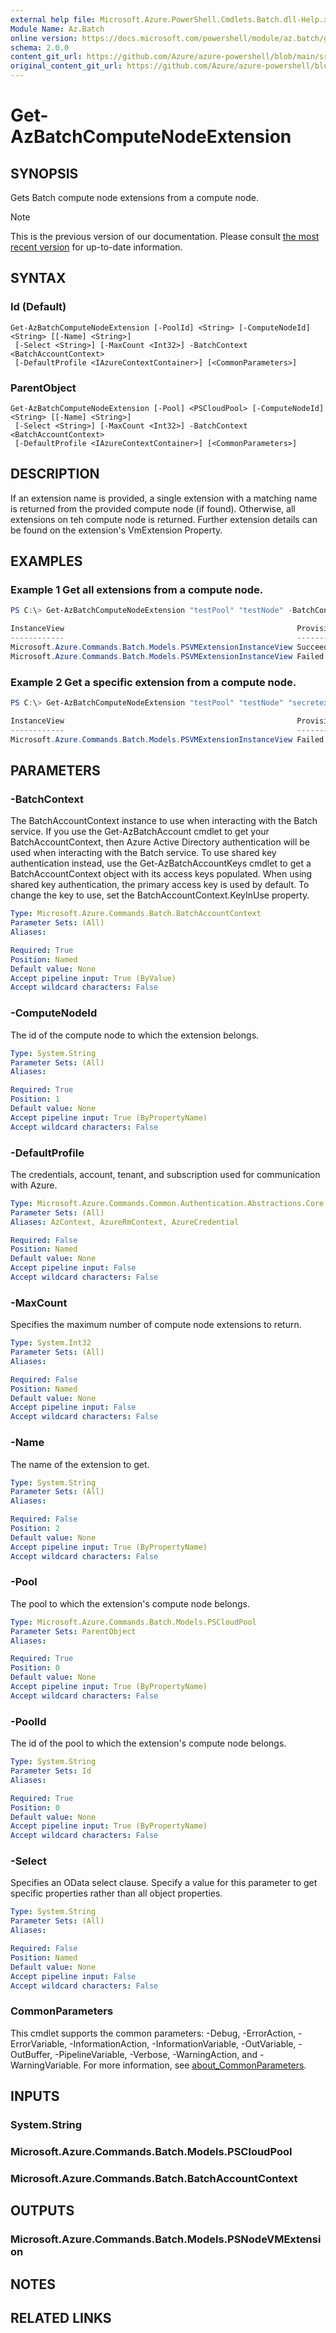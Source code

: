 ```yaml
---
external help file: Microsoft.Azure.PowerShell.Cmdlets.Batch.dll-Help.xml
Module Name: Az.Batch
online version: https://docs.microsoft.com/powershell/module/az.batch/get-azbatchcommandnodeextension
schema: 2.0.0
content_git_url: https://github.com/Azure/azure-powershell/blob/main/src/Batch/Batch/help/Get-AzBatchComputeNodeExtension.md
original_content_git_url: https://github.com/Azure/azure-powershell/blob/main/src/Batch/Batch/help/Get-AzBatchComputeNodeExtension.md
---
```


# Get-AzBatchComputeNodeExtension

## SYNOPSIS
Gets Batch compute node extensions from a compute node.

> [!NOTE]
>This is the previous version of our documentation. Please consult [the most recent version](/powershell/module/az.batch/get-azbatchcomputenodeextension) for up-to-date information.

## SYNTAX

### Id (Default)
```
Get-AzBatchComputeNodeExtension [-PoolId] <String> [-ComputeNodeId] <String> [[-Name] <String>]
 [-Select <String>] [-MaxCount <Int32>] -BatchContext <BatchAccountContext>
 [-DefaultProfile <IAzureContextContainer>] [<CommonParameters>]
```

### ParentObject
```
Get-AzBatchComputeNodeExtension [-Pool] <PSCloudPool> [-ComputeNodeId] <String> [[-Name] <String>]
 [-Select <String>] [-MaxCount <Int32>] -BatchContext <BatchAccountContext>
 [-DefaultProfile <IAzureContextContainer>] [<CommonParameters>]
```

## DESCRIPTION
If an extension name is provided, a single extension with a matching name is returned from the provided compute node (if found). Otherwise, all extensions on teh compute node is returned. Further extension details can be found on the extension's VmExtension Property.

## EXAMPLES

### Example 1 Get all extensions from a compute node.
```powershell
PS C:\> Get-AzBatchComputeNodeExtension "testPool" "testNode" -BatchContext $context

InstanceView                                                    ProvisioningState VmExtension
------------                                                    ----------------- -----------
Microsoft.Azure.Commands.Batch.Models.PSVMExtensionInstanceView Succeeded         Microsoft.Azure.Commands.Batch.Models.PSVMExtension
Microsoft.Azure.Commands.Batch.Models.PSVMExtensionInstanceView Failed            Microsoft.Azure.Commands.Batch.Models.PSVMExtension
```

### Example 2 Get a specific extension from a compute node.

```powershell
PS C:\> Get-AzBatchComputeNodeExtension "testPool" "testNode" "secretext" -BatchContext $context

InstanceView                                                    ProvisioningState VmExtension
------------                                                    ----------------- -----------
Microsoft.Azure.Commands.Batch.Models.PSVMExtensionInstanceView Failed            Microsoft.Azure.Commands.Batch.Models.PSVMExtension
```

## PARAMETERS

### -BatchContext
The BatchAccountContext instance to use when interacting with the Batch service.
If you use the Get-AzBatchAccount cmdlet to get your BatchAccountContext, then Azure Active Directory authentication will be used when interacting with the Batch service.
To use shared key authentication instead, use the Get-AzBatchAccountKeys cmdlet to get a BatchAccountContext object with its access keys populated.
When using shared key authentication, the primary access key is used by default.
To change the key to use, set the BatchAccountContext.KeyInUse property.

```yaml
Type: Microsoft.Azure.Commands.Batch.BatchAccountContext
Parameter Sets: (All)
Aliases:

Required: True
Position: Named
Default value: None
Accept pipeline input: True (ByValue)
Accept wildcard characters: False
```

### -ComputeNodeId
The id of the compute node to which the extension belongs.

```yaml
Type: System.String
Parameter Sets: (All)
Aliases:

Required: True
Position: 1
Default value: None
Accept pipeline input: True (ByPropertyName)
Accept wildcard characters: False
```

### -DefaultProfile
The credentials, account, tenant, and subscription used for communication with Azure.

```yaml
Type: Microsoft.Azure.Commands.Common.Authentication.Abstractions.Core.IAzureContextContainer
Parameter Sets: (All)
Aliases: AzContext, AzureRmContext, AzureCredential

Required: False
Position: Named
Default value: None
Accept pipeline input: False
Accept wildcard characters: False
```

### -MaxCount
Specifies the maximum number of compute node extensions to return.

```yaml
Type: System.Int32
Parameter Sets: (All)
Aliases:

Required: False
Position: Named
Default value: None
Accept pipeline input: False
Accept wildcard characters: False
```

### -Name
The name of the extension to get.

```yaml
Type: System.String
Parameter Sets: (All)
Aliases:

Required: False
Position: 2
Default value: None
Accept pipeline input: True (ByPropertyName)
Accept wildcard characters: False
```

### -Pool
The pool to which the extension's compute node belongs.

```yaml
Type: Microsoft.Azure.Commands.Batch.Models.PSCloudPool
Parameter Sets: ParentObject
Aliases:

Required: True
Position: 0
Default value: None
Accept pipeline input: True (ByPropertyName)
Accept wildcard characters: False
```

### -PoolId
The id of the pool to which the extension's compute node belongs.

```yaml
Type: System.String
Parameter Sets: Id
Aliases:

Required: True
Position: 0
Default value: None
Accept pipeline input: True (ByPropertyName)
Accept wildcard characters: False
```

### -Select
Specifies an OData select clause.
Specify a value for this parameter to get specific properties rather than all object properties.

```yaml
Type: System.String
Parameter Sets: (All)
Aliases:

Required: False
Position: Named
Default value: None
Accept pipeline input: False
Accept wildcard characters: False
```

### CommonParameters
This cmdlet supports the common parameters: -Debug, -ErrorAction, -ErrorVariable, -InformationAction, -InformationVariable, -OutVariable, -OutBuffer, -PipelineVariable, -Verbose, -WarningAction, and -WarningVariable. For more information, see [about_CommonParameters](http://go.microsoft.com/fwlink/?LinkID=113216).

## INPUTS

### System.String

### Microsoft.Azure.Commands.Batch.Models.PSCloudPool

### Microsoft.Azure.Commands.Batch.BatchAccountContext

## OUTPUTS

### Microsoft.Azure.Commands.Batch.Models.PSNodeVMExtension

## NOTES

## RELATED LINKS
